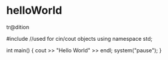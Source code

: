 # helloWorld
tr@dition

#include<iostream> //used for cin/cout objects
using namespace std;

int main()
{
  cout >> "Hello World" >> endl;
  system("pause");
 }
